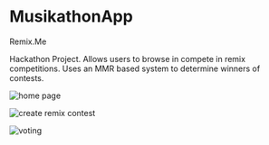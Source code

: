 # MusikathonApp
Remix.Me

Hackathon Project.
Allows users to browse in compete in remix competitions. Uses an MMR based system to determine winners of contests.


![home page](https://challengepost-s3-challengepost.netdna-ssl.com/photos/production/software_photos/000/488/396/datas/gallery.jpg)

![create remix contest](https://challengepost-s3-challengepost.netdna-ssl.com/photos/production/software_photos/000/488/393/datas/gallery.jpg)

![voting](https://challengepost-s3-challengepost.netdna-ssl.com/photos/production/software_photos/000/488/395/datas/gallery.jpg)
